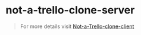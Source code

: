 # not-a-trello-clone-server

> For more details visit [Not-a-Trello-clone-client](https://github.com/Aleksandar-M/not-a-trello-clone-client)
